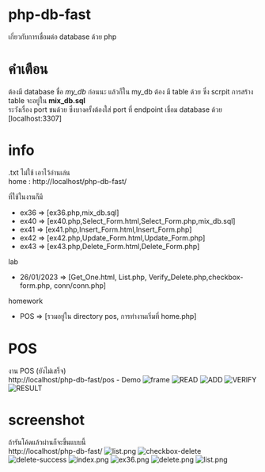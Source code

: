 # php-db-fast
เกี่ยวกับการเชื่อมต่อ database ด้วย php

# คำเตือน
ต้องมี database ชื่อ <i>my_db</i> ก่อนนะ แล้วก็ใน my_db ต้อง มี table ด้วย ซึ่ง scrpit การสร้าง table จะอยู่ใน <b>mix_db.sql</b> <br>
ระวังเรื่อง port ชนด้วย ซึ่งบางครั้งต้องใส่ port ที่ endpoint เชื่อม database ด้วย [localhost:3307]

# info
.txt ไม่ใช้ เอาไว้อ่านเล่น <br>
home : http://localhost/php-db-fast/

ที่ใช้ในงานก็มี <br>
- ex36 => [ex36.php,mix_db.sql]
- ex40 => [ex40.php,Select_Form.html,Select_Form.php,mix_db.sql]
- ex41 => [ex41.php,Insert_Form.html,Insert_Form.php]
- ex42 => [ex42.php,Update_Form.html,Update_Form.php]
- ex43 => [ex43.php,Delete_Form.html,Delete_Form.php]

lab <br>
- 26/01/2023 => [Get_One.html, List.php, Verify_Delete.php,checkbox-form.php, conn/conn.php]

homework <br>
- POS => [รวมอยู่ใน directory pos, การทำงานเริ่มที่ home.php]

# POS
งาน POS (ยังไม่เสร็จ) <br>
http://localhost/php-db-fast/pos - Demo
![frame](https://cdn.discordapp.com/attachments/1067458504014708767/1068272044720017490/frame.png)
![READ](https://cdn.discordapp.com/attachments/1067458504014708767/1068272044954894426/READ.png)
![ADD](https://cdn.discordapp.com/attachments/1067458504014708767/1068272045160403096/ADD.png)
![VERIFY](https://cdn.discordapp.com/attachments/1067458504014708767/1068272045382717520/VERIFY.png)
![RESULT](https://cdn.discordapp.com/attachments/1067458504014708767/1068272045609205860/RESULT.png)

# screenshot
ถ้ารันโค้ดแล้วผ่านก็จะขึ้นแบบนี้ <br>
http://localhost/php-db-fast/
![list.png](https://cdn.discordapp.com/attachments/1067458504014708767/1068172805423767592/list.png)
![checkbox-delete](https://cdn.discordapp.com/attachments/1067458504014708767/1068172806015160460/checkbox-delete.png)
![delete-success](https://cdn.discordapp.com/attachments/1067458504014708767/1068172806245855242/delete-success.png)
![index.png](https://cdn.discordapp.com/attachments/1067458504014708767/1067546855082311770/index.png)
![ex36.png](https://cdn.discordapp.com/attachments/1067458504014708767/1067458704603091055/ex36.png)
![delete.png](https://cdn.discordapp.com/attachments/1067458504014708767/1067547211212267571/delete.png)
![list.png](https://cdn.discordapp.com/attachments/1067458504014708767/1067547211723964507/list.png)
